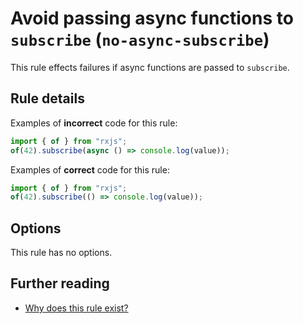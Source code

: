 # Avoid passing async functions to `subscribe` (`no-async-subscribe`)

This rule effects failures if async functions are passed to `subscribe`.

## Rule details

Examples of **incorrect** code for this rule:

```ts
import { of } from "rxjs";
of(42).subscribe(async () => console.log(value));
```

Examples of **correct** code for this rule:

```ts
import { of } from "rxjs";
of(42).subscribe(() => console.log(value));
```

## Options

This rule has no options.

## Further reading

- [Why does this rule exist?](https://stackoverflow.com/q/71559135)
